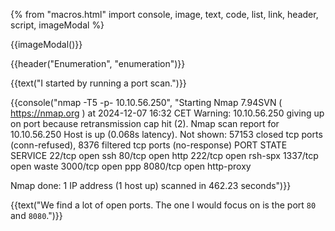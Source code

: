 {% from "macros.html" import console, image, text, code, list, link, header, script, imageModal %}

{{imageModal()}}

{{header("Enumeration", "enumeration")}}

{{text("I started by running a port scan.")}}

{{console("nmap -T5 -p- 10.10.56.250", "Starting Nmap 7.94SVN ( https://nmap.org ) at 2024-12-07 16:32 CET
Warning: 10.10.56.250 giving up on port because retransmission cap hit (2).
Nmap scan report for 10.10.56.250
Host is up (0.068s latency).
Not shown: 57153 closed tcp ports (conn-refused), 8376 filtered tcp ports (no-response)
PORT     STATE SERVICE
22/tcp   open  ssh
80/tcp   open  http
222/tcp  open  rsh-spx
1337/tcp open  waste
3000/tcp open  ppp
8080/tcp open  http-proxy

Nmap done: 1 IP address (1 host up) scanned in 462.23 seconds")}}

{{text("We find a lot of open ports. The one I would focus on is the port <code class='bg-gray-300 rounded-md px-1 dark:bg-neutral-700'>80</code> and <code class='bg-gray-300 rounded-md px-1 dark:bg-neutral-700'>8080</code>.")}}